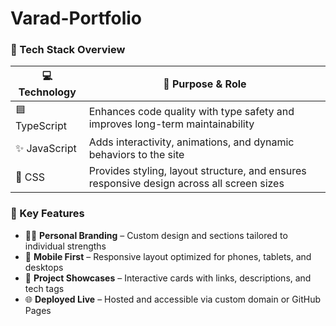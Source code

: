 # Varad-Portfolio

### 🚀 Tech Stack Overview

| 💻 Technology | 🧩 Purpose & Role                                                                             |
|--------------|-----------------------------------------------------------------------------------------------|
| 🟦 TypeScript | Enhances code quality with type safety and improves long-term maintainability                |
| ✨ JavaScript | Adds interactivity, animations, and dynamic behaviors to the site                            |
| 🎨 CSS        | Provides styling, layout structure, and ensures responsive design across all screen sizes    |


### 🌟 Key Features

- 🧑‍💻 **Personal Branding** – Custom design and sections tailored to individual strengths
- 📱 **Mobile First** – Responsive layout optimized for phones, tablets, and desktops
- 🔗 **Project Showcases** – Interactive cards with links, descriptions, and tech tags
- 🌐 **Deployed Live** – Hosted and accessible via custom domain or GitHub Pages
